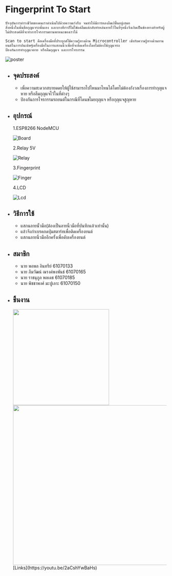 # Fingerprint To Start
    ปัจจุบันการดำรงชีวิตของคนเราดำเนินไปด้วยความเร่งรีบ จนทำให้มีการหลงลืมเกิขึ้นอยู่เสมอ 
    สิ่งหนึ่งในนั้นคือกุญแจรถนั้นเอง และบางทีเราก็ไม่ใช่แค่ลืมแต่กลับทำหล่นหายไว้ในที่ๆหนึ่งจึงเกิดเป็นช่องทางสำหรับผู้ไม่ประสงค์ดีที่จะทำการโจรกรรมยานพาหนะของเราได้
     
    Scan to start คือเครื่องมือที่ประยุกต์ใช้ความรู้ทางด้าน Microcontroller เข้ากับความรู้ทางด้านยานยนต์ในการปนะดิษฐ์เครื่องมือในการแสกนนิ้วเพื่อที่จะติดเครื่องโดยไม่ต้องใช้กุญแจรถ 
    ป้องกันการทำกุญแจหาย หรือลืมกุญแจ และการโจรกรรม
![poster](000.png)
* ## จุดประสงค์
    * เพื่อความสะดวกสบายดดยให้ผู้ใช้สามารถไปไหนมาไหนได้โดยไม่ต้องกังวลเรื่องการทำกุญแจหาย หรือลืมกุญแจไว้ในที่ต่างๆ
    * ป้องกันการโจรกรรมรถยนต์ในกรณีที่โดนขโมยกุญแจ หรือกุญแจสูญหาย
* ## อุปกรณ์
    1.ESP8266 NodeMCU

    ![Board](Node_MCU.jpg)

    2.Relay 5V

    ![Relay](ej.jpg)

    3.Fingerprint

    ![Finger](finger.jpg)

    4.LCD

    ![Lcd](lcd.jpg)
    
* ## วิธีการใช้
    * แสกนลายนั้วมือ(ต้องเป็นลายนิ้วมือที่บันทึกแล้วเท่านั้น)
    * แล้วจึงกำเบรคกดปุ่มสตาร์ทเพื่อติดเครื่องยนต์
    * แสกนลายนิ้วมืออีกครั้งเพื่อดับเครื่องยนต์
* ## สมาชิก
    * นาย พอพล อินทรีย์ 61070133
    * นาย ภีมวัฒน์ ณรงค์พงพันธ์ 61070165
    * นาย ราชนุกูล พลเดช 61070185
    * นาย พิชชาพงศ์ มะปูเลาะ 61070150
* ## ชิ้นงาน
    <img src="111.jpg" width=300px higjt=300px>
    <img src="001.jpg" width=500px higjt=500px>
    [Links](https://youtu.be/2aCshYwBaHs)
